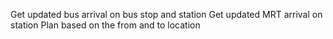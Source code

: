 Get updated bus arrival on bus stop and station
Get updated MRT arrival on station
Plan based on the from and to location
